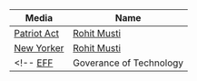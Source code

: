 |Media|Name|
|---	| --- |
|[Patriot Act](https://www.youtube.com/watch?v=5CQ5-NMzG8s)| [Rohit Musti](mailto:ro@virginia.edu)|
[New Yorker](https://www.newyorker.com/news/q-and-a/the-underworld-of-online-content-moderation)| [Rohit Musti](mailto:ro@virginialedu)|
<!--  [EFF](https://www.eff.org/deeplinks/2019/04/content-moderation-broken-let-us-count-ways)| Goverance of Technology | -->
